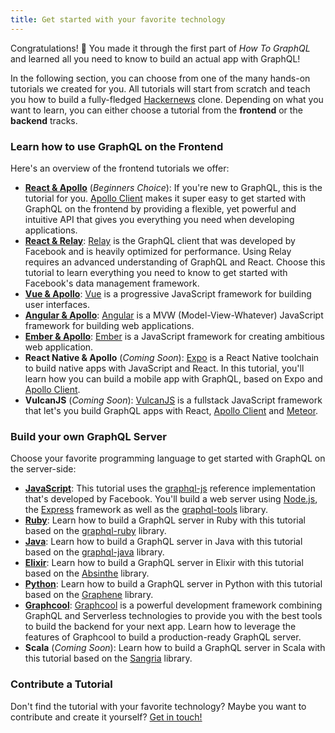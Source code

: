 ```yaml
---
title: Get started with your favorite technology
---
```


Congratulations! 🎉 You made it through the first part of _How To GraphQL_ and learned all you need to know to build an actual app with GraphQL!

In the following section, you can choose from one of the many hands-on tutorials we created for you. All tutorials will start from scratch and teach you how to build a fully-fledged [Hackernews](https://news.ycombinator.com) clone. Depending on what you want to learn, you can either choose a tutorial from the **frontend** or the **backend** tracks.

<TutorialChooser></TutorialChooser>


### Learn how to use GraphQL on the Frontend

Here's an overview of the frontend tutorials we offer:

- [**React & Apollo**](https://www.howtographql.com/react-apollo/0-introduction/) (_Beginners Choice_): If you're new to GraphQL, this is the tutorial for you. [Apollo Client](http://dev.apollodata.com/) makes it super easy to get started with GraphQL on the frontend by providing a flexible, yet powerful and intuitive API that gives you everything you need when developing applications.
- [**React & Relay**](https://www.howtographql.com/react-relay/0-introduction/): [Relay](https://facebook.github.io/relay/) is the GraphQL client that was developed by Facebook and is heavily optimized for performance. Using Relay requires an advanced understanding of GraphQL and React. Choose this tutorial to learn everything you need to know to get started with Facebook's data management framework.
- [**Vue & Apollo**](https://www.howtographql.com/vue-apollo/0-introduction/): [Vue](https://vuejs.org/) is a progressive JavaScript framework for building user interfaces.
- [**Angular & Apollo**](https://www.howtographql.com/angular-apollo/0-introduction/): [Angular](https://angularjs.org/) is a MVW (Model-View-Whatever) JavaScript framework for building web applications.
- [**Ember & Apollo**](https://www.howtographql.com/ember-apollo/0-introduction/): [Ember](https://emberjs.com/) is a JavaScript framework for creating ambitious web application.
- **React Native & Apollo** (_Coming Soon_): [Expo](https://expo.io/) is a  React Native toolchain to build native apps with JavaScript and React. In this tutorial, you'll learn how you can build a mobile app with GraphQL, based on Expo and [Apollo Client](http://dev.apollodata.com/).
- **VulcanJS** (_Coming Soon_): [VulcanJS](http://docs.vulcanjs.org/) is a fullstack JavaScript framework that let's you build GraphQL apps with React, [Apollo Client](http://dev.apollodata.com/) and [Meteor](http://meteor.com/).

### Build your own GraphQL Server

Choose your favorite programming language to get started with GraphQL on the server-side:

- [**JavaScript**](https://www.howtographql.com/graphql-js/1-getting-started/): This tutorial uses the [graphql-js](https://github.com/graphql/graphql-js) reference implementation that's developed by Facebook. You'll build a web server using [Node.js](https://nodejs.org/en/), the [Express](https://expressjs.com/) framework as well as the [graphql-tools](https://github.com/apollographql/graphql-tools) library.
- [**Ruby**](https://www.howtographql.com/graphql-ruby/0-introduction/): Learn how to build a GraphQL server in Ruby with this tutorial based on the [graphql-ruby](https://github.com/rmosolgo/graphql-ruby) library.
- [**Java**](https://www.howtographql.com/graphql-java/0-introduction/): Learn how to build a GraphQL server in Java with this tutorial based on the [graphql-java](https://github.com/graphql-java/graphql-java) library.
- [**Elixir**](https://www.howtographql.com/graphql-elixir/0-introduction/): Learn how to build a GraphQL server in Elixir with this tutorial based on the [Absinthe](https://github.com/absinthe-graphql/absinthe) library.
- [**Python**](https://www.howtographql.com/graphql-python/0-introduction/): Learn how to build a GraphQL server in Python with this tutorial based on the [Graphene](https://github.com/graphql-python/graphene) library.
- [**Graphcool**](https://www.howtographql.com/graphcool/0-introduction/): [Graphcool](https://www.graph.cool/docs/tutorials/graphcool-features-overview-ped6wohw0o/) is a powerful development framework combining GraphQL and Serverless technologies to provide you with the best tools to build the backend for your next app. Learn how to leverage the features of Graphcool to build a production-ready GraphQL server.
- **Scala** (_Coming Soon_): Learn how to build a GraphQL server in Scala with this tutorial based on the [Sangria](https://github.com/sangria-graphql/sangria) library.


### Contribute a Tutorial

Don't find the tutorial with your favorite technology? Maybe you want to contribute and create it yourself? [Get in touch!](mailto:nikolas@graph.cool)

